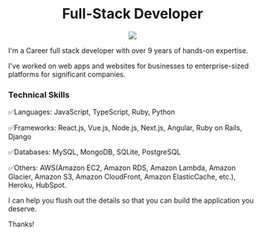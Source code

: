 <h1 align="center">Full-Stack Developer
</h1>

<p align="center">
 
<img align="center" src="https://github-readme-stats.vercel.app/api/top-langs/?username=vladimir-bezrukov&show_icons=true&layout=compact&title_color=000080&border_color=FFFFFF&text_color=FFFFFF&bg_color=90deg,BF5A62,A6537A,904E95" />
 
</p>


I'm a Career full stack developer with over 9 years of hands-on expertise.

I've worked on web apps and websites for businesses to enterprise-sized platforms for significant companies.

### Technical Skills

✅Languages: JavaScript, TypeScript, Ruby, Python

✅Frameworks: React.js, Vue.js, Node.js, Next.js, Angular, Ruby on Rails, Django

✅Databases: MySQL, MongoDB, SQLite, PostgreSQL

✅Others: AWS(Amazon EC2, Amazon RDS, Amazon Lambda, Amazon Glacier, Amazon S3, Amazon CloudFront, Amazon ElasticCache, etc.), Heroku, HubSpot.

I can help you flush out the details so that you can build the application you deserve.

Thanks!
